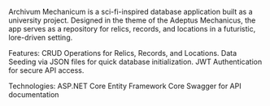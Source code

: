 Archivum Mechanicum is a sci-fi-inspired database application built as a university project. Designed in the theme of the Adeptus Mechanicus, the app serves as a repository for relics, records, and locations in a futuristic, lore-driven setting.

Features:
CRUD Operations for Relics, Records, and Locations.
Data Seeding via JSON files for quick database initialization.
JWT Authentication for secure API access.

Technologies:
ASP.NET Core
Entity Framework Core
Swagger for API documentation
